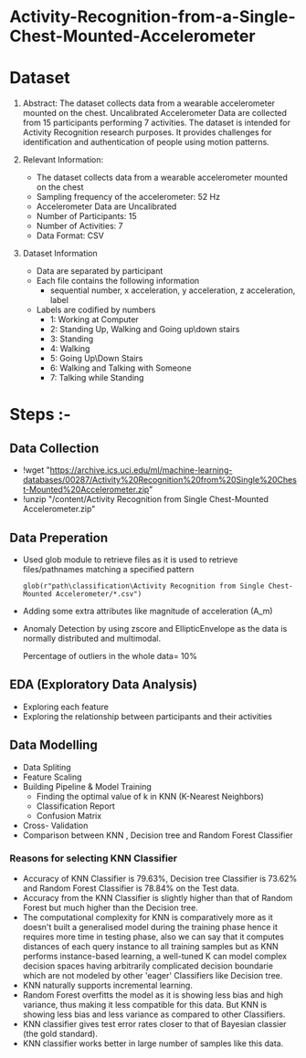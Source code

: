Activity-Recognition-from-a-Single-Chest-Mounted-Accelerometer
==============================================================

Dataset
=======

1. Abstract: The dataset collects data from a wearable accelerometer mounted on the chest. Uncalibrated Accelerometer Data are collected from 15 participants performing 7 activities. The dataset is intended for Activity Recognition research purposes. It provides challenges for identification and authentication of people using motion patterns.

2. Relevant Information:
   * The dataset collects data from a wearable accelerometer mounted on the chest
   * Sampling frequency of the accelerometer: 52 Hz
   * Accelerometer Data are Uncalibrated
   * Number of Participants: 15
   * Number of Activities: 7
   * Data Format: CSV

3. Dataset Information
   * Data are separated by participant
   * Each file contains the following information
      * sequential number, x acceleration, y acceleration, z acceleration, label 
   * Labels are codified by numbers
       * 1: Working at Computer
       * 2: Standing Up, Walking and Going up\down stairs
       * 3: Standing
       * 4: Walking
       * 5: Going Up\Down Stairs
       * 6: Walking and Talking with Someone
       * 7: Talking while Standing

Steps :- 
========
## Data Collection

* !wget "https://archive.ics.uci.edu/ml/machine-learning-databases/00287/Activity%20Recognition%20from%20Single%20Chest-Mounted%20Accelerometer.zip"
* !unzip "/content/Activity Recognition from Single Chest-Mounted Accelerometer.zip"

## Data Preperation

* Used glob module to retrieve files as it is used to retrieve files/pathnames matching a specified pattern
  
      glob(r"path\classification\Activity Recognition from Single Chest-Mounted Accelerometer/*.csv")
       
* Adding some extra attributes like magnitude of acceleration (A_m)       
* Anomaly Detection by using zscore and EllipticEnvelope as the data is normally distributed and multimodal.
  
  Percentage of outliers in the whole data= 10%
       
## EDA (Exploratory Data Analysis)

* Exploring each feature
* Exploring the relationship between participants and their activities

## Data Modelling

* Data Spliting
* Feature Scaling 
* Building Pipeline & Model Training
  * Finding the optimal value of k in KNN (K-Nearest Neighbors)
  * Classification Report
  * Confusion Matrix
* Cross- Validation
* Comparison between KNN , Decision tree and Random Forest Classifier
### Reasons for selecting KNN Classifier
* Accuracy of KNN Classifier is 79.63%, Decision tree Classifier is 73.62% and Random Forest Classifier is 78.84% on the Test data.
* Accuracy from the KNN Classifier is slightly higher than that of Random Forest but much higher than the Decision tree.
* The computational complexity for KNN is comparatively more as it doesn't built a generalised model during the training phase hence it requires more time in testing phase,     also we can say that it computes distances of each query instance to all training samples but as KNN performs instance-based learning, a well-tuned K can model complex       decision spaces having arbitrarily complicated decision boundarie which are not modeled by other 'eager' Classifiers like Decision tree.
* KNN naturally supports incremental learning.
* Random Forest overfitts the model as it is showing less bias and high variance, thus making it less compatible for this data.
  But KNN is showing less bias and less variance as compared to other Classifiers.
* KNN classifier gives test error rates closer to that of Bayesian classier (the gold standard).
* KNN classifier works better in large number of samples like this data.
       
